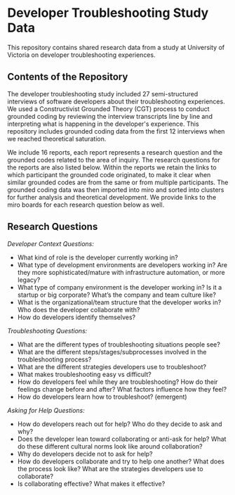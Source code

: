 # Developer Troubleshooting Study Data
This repository contains shared research data from a study at University of Victoria on developer troubleshooting experiences.

## Contents of the Repository

The developer troubleshooting study included 27 semi-structured interviews of software developers about their troubleshooting experiences.  We used a Constructivist Grounded Theory (CGT) process to conduct grounded coding by reviewing the interview transcripts line by line and interpreting what is happening in the developer's experience.  This repository includes grounded coding data from the first 12 interviews when we reached theoretical saturation.  

We include 16 reports, each report represents a research question and the grounded codes related to the area of inquiry. The research questions for the reports are also listed below. Within the reports we retain the links to which participant the grounded code originated, to make it clear when similar grounded codes are from the same or from multiple participants.  The grounded coding data was then imported into miro and sorted into clusters for further analysis and theoretical development.  We provide links to the miro boards for each research question below as well.

## Research Questions

*Developer Context Questions:*

* What kind of role is the developer currently working in?
* What type of development environments are developers working in? Are they more sophisticated/mature with infrastructure automation, or more legacy?
* What type of company environment is the developer working in? Is it a startup or big corporate? What’s the company and team culture like?
* What is the organizational/team structure that the developer works in? Who does the developer collaborate with?
* How do developers identify themselves?

*Troubleshooting Questions:*

* What are the different types of troubleshooting situations people see?
* What are the different steps/stages/subprocesses involved in the troubleshooting process?
* What are the different strategies developers use to troubleshoot?
* What makes troubleshooting easy vs difficult?
* How do developers feel while they are troubleshooting? How do their feelings change before and after? What factors influence how they feel?
* How do developers learn how to troubleshoot? (emergent)

*Asking for Help Questions:*

* How do developers reach out for help? Who do they decide to ask and why?
* Does the developer lean toward collaborating or anti-ask for help? What do these different cultural norms look like around collaboration?
* Why do developers decide not to ask for help?
* How do developers collaborate and try to help one another? What does the process look like? What are the strategies developers use to collaborate?
* Is collaborating effective? What makes it effective?





